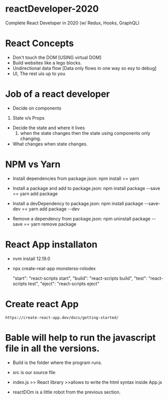 # reactDeveloper-2020
Complete React Developer in 2020 (w/ Redux, Hooks, GraphQL)

# React Concepts
* Don't touch the DOM [USING virtual DOM]
* Build websites like a lego blocks.
* Undirectional data flow  [Data only flows in one way so esy to debug]
* UI, The rest uis up to you

# Job of a react developer
* Decide on components
 1. State v/s Props
* Decide the state and where it lives
  1. when the state changes then the state using components only changing.
* What changes when state changes.

# NPM vs Yarn
* Install dependencies from package.json: npm install == yarn

* Install a package and add to package.json: npm install package --save == yarn add package

* Install a devDependency to package.json: npm install package --save-dev == yarn add package --dev

* Remove a dependency from package.json: npm uninstall package --save == yarn remove package

# React App installaton
* nvm install 12.19.0
* npx create-reat-app monsterss-rolodex

    "start": "react-scripts start",
    "build": "react-scripts build",
    "test": "react-scripts test",
    "eject": "react-scripts eject"

# Create react App
`https://create-react-app.dev/docs/getting-started/`

# Bable will help to run the javascript file in all the versions.
* Build is the folder where the program runs.
* src is our source file

* index.js >> React library >>allows to write the html syntax inside App.js
* reactDOm is a little robot from the previous section.


